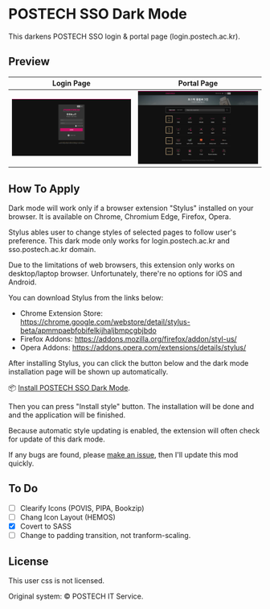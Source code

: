 POSTECH SSO Dark Mode
=====================

This darkens POSTECH SSO login & portal page (login.postech.ac.kr).

Preview
-------

| Login Page | Portal Page |
|:----------:|:-----------:|
|![Login Page Preview](./preview/full-width-login.png)|![Portal Page Preview](./preview/full-width-portal.png)|

How To Apply
------------

Dark mode will work only if a browser extension "Stylus" installed on your browser. It is available on Chrome, Chromium Edge, Firefox, Opera.

Stylus ables user to change styles of selected pages to follow user's preference. This dark mode only works for login.postech.ac.kr and sso.postech.ac.kr domain.

Due to the limitations of web browsers, this extension only works on desktop/laptop browser. Unfortunately, there're no options for iOS and Android.

You can download Stylus from the links below:

- Chrome Extension Store: https://chrome.google.com/webstore/detail/stylus-beta/apmmpaebfobifelkijhaljbmpcgbjbdo
- Firefox Addons: https://addons.mozilla.org/firefox/addon/styl-us/
- Opera Addons: https://addons.opera.com/extensions/details/stylus/

After installing Stylus, you can click the button below and the dark mode installation page will be shown up automatically.

📦 [Install POSTECH SSO Dark Mode](https://raw.githubusercontent.com/wldh-g/postech-sso-dark/master/POSTECH-SSO-Dark.user.css).

Then you can press "Install style" button. The installation will be done and and the application will be finished.

Because automatic style updating is enabled, the extension will often check for update of this dark mode.

If any bugs are found, please [make an issue](https://github.com/wldh-g/postech-sso-dark/issues/new), then I'll update this mod quickly.

To Do
-----

- [ ] Clearify Icons (POVIS, PIPA, Bookzip)
- [ ] Chang Icon Layout (HEMOS)
- [x] Covert to SASS
- [ ] Change to padding transition, not tranform-scaling.

License
-------

This user css is not licensed.

Original system: &copy; POSTECH IT Service.
